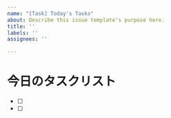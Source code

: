 ```yaml
---
name: "[Task] Today's Tasks"
about: Describe this issue template's purpose here.
title: ''
labels: ''
assignees: ''

---
```


# 今日のタスクリスト
- [ ] 
- [ ]
